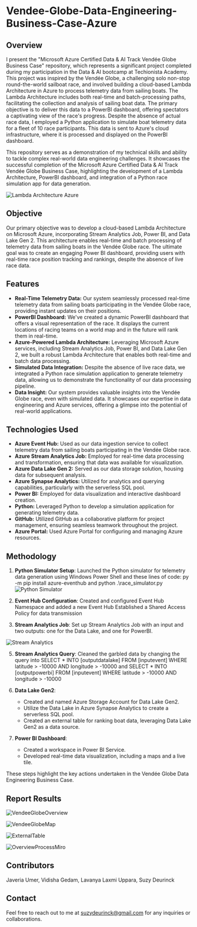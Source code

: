# Vendee-Globe-Data-Engineering-Business-Case-Azure

## Overview
I present the "Microsoft Azure Certified Data & AI Track Vendée Globe Business Case" repository, which represents a significant project completed during my participation in the Data & AI bootcamp at Techionista Academy. This project was inspired by the Vendée Globe, a challenging solo non-stop round-the-world sailboat race, and involved building a cloud-based Lambda Architecture in Azure to process telemetry data from sailing boats. The Lambda Architecture includes both real-time and batch-processing paths, facilitating the collection and analysis of sailing boat data. The primary objective is to deliver this data to a PowerBI dashboard, offering spectators a captivating view of the race's progress. Despite the absence of actual race data, I employed a Python application to simulate boat telemetry data for a fleet of 10 race participants. This data is sent to Azure's cloud infrastructure, where it is processed and displayed on the PowerBI dashboard.

This repository serves as a demonstration of my technical skills and ability to tackle complex real-world data engineering challenges. It showcases the successful completion of the Microsoft Azure Certified Data & AI Track Vendée Globe Business Case, highlighting the development of a Lambda Architecture, PowerBI dashboard, and integration of a Python race simulation app for data generation.

![Lambda Architecture Azure](https://github.com/suzydeurinck/Vendee-Globe-Data-Engineering-Business-Case-Azure/blob/b34b48804549bad9369d92f5edc31ce1ea3f8b98/LambdaArchitectureAzure.png)

## Objective
Our primary objective was to develop a cloud-based Lambda Architecture on Microsoft Azure, incorporating Stream Analytics Job, Power BI, and Data Lake Gen 2. This architecture enables real-time and batch processing of telemetry data from sailing boats in the Vendée Globe race. The ultimate goal was to create an engaging Power BI dashboard, providing users with real-time race position tracking and rankings, despite the absence of live race data.

## Features
- **Real-Time Telemetry Data:** Our system seamlessly processed real-time telemetry data from sailing boats participating in the Vendée Globe race, providing instant updates on their positions.
- **PowerBI Dashboard:** We've created a dynamic PowerBI dashboard that offers a visual representation of the race. It displays the current locations of racing teams on a world map and in the future will rank them in real-time.
- **Azure-Powered Lambda Architecture:** Leveraging Microsoft Azure services, including Stream Analytics Job, Power BI, and Data Lake Gen 2, we built a robust Lambda Architecture that enables both real-time and batch data processing.
- **Simulated Data Integration:** Despite the absence of live race data, we integrated a Python race simulation application to generate telemetry data, allowing us to demonstrate the functionality of our data processing pipeline.
- **Data Insight:** Our system provides valuable insights into the Vendée Globe race, even with simulated data. It showcases our expertise in data engineering and Azure services, offering a glimpse into the potential of real-world applications.

## Technologies Used
- **Azure Event Hub:** Used as our data ingestion service to collect telemetry data from sailing boats participating in the Vendée Globe race.
- **Azure Stream Analytics Job:** Employed for real-time data processing and transformation, ensuring that data was available for visualization.
- **Azure Data Lake Gen 2:** Served as our data storage solution, housing data for subsequent analysis.
- **Azure Synapse Analytics:** Utilized for analytics and querying capabilities, particularly with the serverless SQL pool.
- **Power BI:** Employed for data visualization and interactive dashboard creation.
- **Python:** Leveraged Python to develop a simulation application for generating telemetry data.
- **GitHub:** Utilized GitHub as a collaborative platform for project management, ensuring seamless teamwork throughout the project.
- **Azure Portal:** Used Azure Portal for configuring and managing Azure resources.

## Methodology
1. **Python Simulator Setup**:
Launched the Python simulator for telemetry data generation using Windows Power Shell and these lines of code:
     py -m pip install azure-eventhub and python .\race_simulator.py
![Python Simulator](https://github.com/suzydeurinck/Vendee-Globe-Data-Engineering-Business-Case-Azure/blob/1015b15241b38b13fe8f8cb1319a7a7a75f459fe/PythonSimulator.png)

2. **Event Hub Configuration**:
Created and configured Event Hub Namespace and added a new Event Hub
Established a Shared Access Policy for data transmission

3. **Stream Analytics Job**:
Set up Stream Analytics Job with an input and two outputs: one for the Data Lake, and one for PowerBI.

![Stream Analytics](https://github.com/suzydeurinck/Vendee-Globe-Data-Engineering-Business-Case-Azure/blob/ecd362348afac3d25bc2d49f277b3970dac2e30a/StreamAnalytics.png)

5. **Stream Analytics Query**:
Cleaned the garbled data by changing the query into
SELECT
    *
INTO
    [outputdatalake]
FROM
    [inputevent]
WHERE latitude > -10000 AND longitude > -10000 and SELECT *
INTO
    [outputpowerbi]
FROM
    [inputevent]
    WHERE latitude > -10000 AND longitude > -10000

6. **Data Lake Gen2**:
   - Created and named Azure Storage Account for Data Lake Gen2.
   - Utilize the Data Lake in Azure Synapse Analytics to create a serverless SQL pool.
   - Created an external table for ranking boat data, leveraging Data Lake Gen2 as a data source.

7. **Power BI Dashboard**:
   - Created a workspace in Power BI Service.
   - Developed real-time data visualization, including a maps and a live tile.

These steps highlight the key actions undertaken in the Vendée Globe Data Engineering Business Case.

## Report Results

![VendeeGlobeOverview](https://github.com/suzydeurinck/Vendee-Globe-Data-Engineering-Business-Case-Azure/blob/e1f20a30149192c2c4cb581dda29755945703bc4/VendeeGlobeOverview.png)

![VendeeGlobeMap](https://github.com/suzydeurinck/Vendee-Globe-Data-Engineering-Business-Case-Azure/blob/e1f20a30149192c2c4cb581dda29755945703bc4/VendeeGlobeMap.png)

![ExternalTable](https://github.com/suzydeurinck/Vendee-Globe-Data-Engineering-Business-Case-Azure/blob/e1f20a30149192c2c4cb581dda29755945703bc4/ExternalTable.png)

![OverviewProcessMiro](https://github.com/suzydeurinck/Vendee-Globe-Data-Engineering-Business-Case-Azure/blob/e9967f8e5726cea6d55b08d85ddda41e8641cd7c/OverviewProcessMiro.png)

## Contributors
Javeria Umer, Vidisha Gedam, Lavanya Laxmi Uppara, Suzy Deurinck

## Contact
Feel free to reach out to me at suzydeurinck@gmail.com for any inquiries or collaborations.

